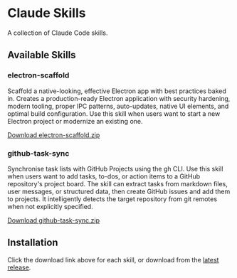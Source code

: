 # Claude Skills

A collection of Claude Code skills.

## Available Skills

### electron-scaffold

Scaffold a native-looking, effective Electron app with best practices baked in. Creates a production-ready Electron application with security hardening, modern tooling, proper IPC patterns, auto-updates, native UI elements, and optimal build configuration. Use this skill when users want to start a new Electron project or modernize an existing one.

[Download electron-scaffold.zip](https://github.com/chrisvoncsefalvay/claude-skills/releases/download/latest/electron-scaffold.zip)


### github-task-sync

Synchronise task lists with GitHub Projects using the gh CLI. Use this skill when users want to add tasks, to-dos, or action items to a GitHub repository's project board. The skill can extract tasks from markdown files, user messages, or structured data, then create GitHub issues and add them to projects. It intelligently detects the target repository from git remotes when not explicitly specified.

[Download github-task-sync.zip](https://github.com/chrisvoncsefalvay/claude-skills/releases/download/latest/github-task-sync.zip)


## Installation

Click the download link above for each skill, or download from the [latest release](https://github.com/chrisvoncsefalvay/claude-skills/releases/tag/latest).
